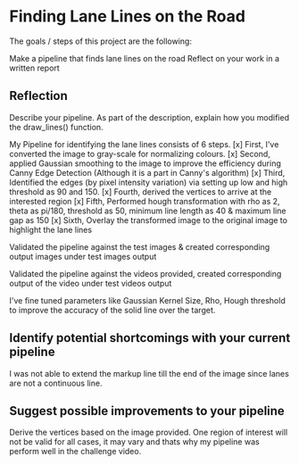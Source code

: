 # Finding Lane Lines on the Road

The goals / steps of this project are the following:

Make a pipeline that finds lane lines on the road Reflect on your work in a written report

## Reflection

Describe your pipeline. As part of the description, explain how you modified the draw_lines() function.

My Pipeline for identifying the lane lines consists of 6 steps. 
[x] First, I've converted the image to gray-scale for normalizing colours.
[x] Second, applied Gaussian smoothing to the image to improve the efficiency during Canny Edge Detection (Although it is a part in Canny's algorithm) 
[x] Third, Identified the edges (by pixel intensity variation) via setting up low and high threshold as 90 and 150. 
[x] Fourth, derived the vertices to arrive at the interested region 
[x] Fifth, Performed hough transformation with rho as 2, theta as pi/180, threshold as 50, minimum line length as 40 & maximum line gap as 150 
[x] Sixth, Overlay the transformed image to the original image to highlight the lane lines

Validated the pipeline against the test images & created corresponding output images under test images output

Validated the pipeline against the videos provided, created corresponding output of the video under test videos output

I've fine tuned parameters like Gaussian Kernel Size, Rho, Hough threshold to improve the accuracy of the solid line over the target.

## Identify potential shortcomings with your current pipeline

I was not able to extend the markup line till the end of the image since lanes are not a continuous line.

## Suggest possible improvements to your pipeline

Derive the vertices based on the image provided. One region of interest will not be valid for all cases, it may vary and thats why my pipeline was perform well in the challenge video.
